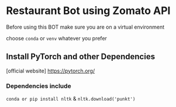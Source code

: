 # Restaurant Bot using Zomato API

Before using this BOT make sure you are on a virtual environment

choose `conda` or `venv` whatever you prefer

## Install PyTorch and other Dependencies

[official website] https://pytorch.org/

### Dependencies include
 `conda or pip install nltk` & `nltk.download('punkt')
 `
